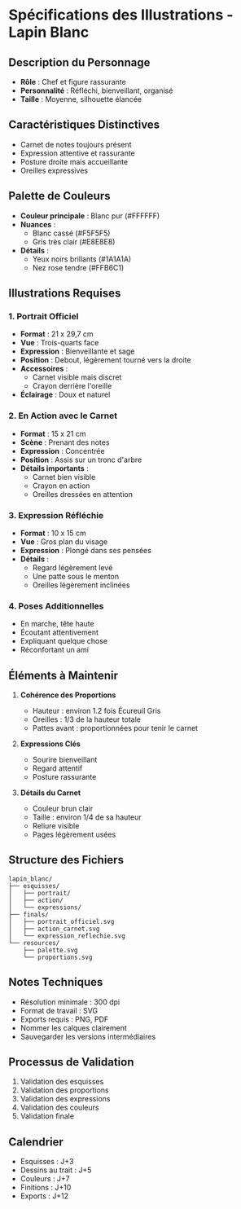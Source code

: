 # Spécifications des Illustrations - Lapin Blanc

## Description du Personnage
- **Rôle** : Chef et figure rassurante
- **Personnalité** : Réfléchi, bienveillant, organisé
- **Taille** : Moyenne, silhouette élancée

## Caractéristiques Distinctives
- Carnet de notes toujours présent
- Expression attentive et rassurante
- Posture droite mais accueillante
- Oreilles expressives

## Palette de Couleurs
- **Couleur principale** : Blanc pur (#FFFFFF)
- **Nuances** : 
  - Blanc cassé (#F5F5F5)
  - Gris très clair (#E8E8E8)
- **Détails** :
  - Yeux noirs brillants (#1A1A1A)
  - Nez rose tendre (#FFB6C1)

## Illustrations Requises

### 1. Portrait Officiel
- **Format** : 21 x 29,7 cm
- **Vue** : Trois-quarts face
- **Expression** : Bienveillante et sage
- **Position** : Debout, légèrement tourné vers la droite
- **Accessoires** : 
  - Carnet visible mais discret
  - Crayon derrière l'oreille
- **Éclairage** : Doux et naturel

### 2. En Action avec le Carnet
- **Format** : 15 x 21 cm
- **Scène** : Prenant des notes
- **Expression** : Concentrée
- **Position** : Assis sur un tronc d'arbre
- **Détails importants** :
  - Carnet bien visible
  - Crayon en action
  - Oreilles dressées en attention

### 3. Expression Réfléchie
- **Format** : 10 x 15 cm
- **Vue** : Gros plan du visage
- **Expression** : Plongé dans ses pensées
- **Détails** :
  - Regard légèrement levé
  - Une patte sous le menton
  - Oreilles légèrement inclinées

### 4. Poses Additionnelles
- En marche, tête haute
- Écoutant attentivement
- Expliquant quelque chose
- Réconfortant un ami

## Éléments à Maintenir
1. **Cohérence des Proportions**
   - Hauteur : environ 1.2 fois Écureuil Gris
   - Oreilles : 1/3 de la hauteur totale
   - Pattes avant : proportionnées pour tenir le carnet

2. **Expressions Clés**
   - Sourire bienveillant
   - Regard attentif
   - Posture rassurante

3. **Détails du Carnet**
   - Couleur brun clair
   - Taille : environ 1/4 de sa hauteur
   - Reliure visible
   - Pages légèrement usées

## Structure des Fichiers
```
lapin_blanc/
├── esquisses/
│   ├── portrait/
│   ├── action/
│   └── expressions/
├── finals/
│   ├── portrait_officiel.svg
│   ├── action_carnet.svg
│   └── expression_reflechie.svg
└── resources/
    ├── palette.svg
    └── proportions.svg
```

## Notes Techniques
- Résolution minimale : 300 dpi
- Format de travail : SVG
- Exports requis : PNG, PDF
- Nommer les calques clairement
- Sauvegarder les versions intermédiaires

## Processus de Validation
1. Validation des esquisses
2. Validation des proportions
3. Validation des expressions
4. Validation des couleurs
5. Validation finale

## Calendrier
- Esquisses : J+3
- Dessins au trait : J+5
- Couleurs : J+7
- Finitions : J+10
- Exports : J+12